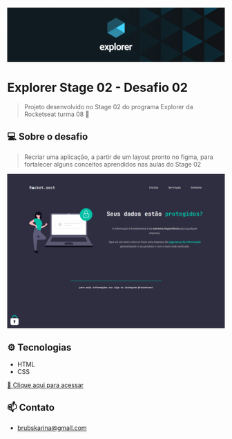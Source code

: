 ![preview](./images/explorer.png)

# Explorer Stage 02 - Desafio 02

>Projeto desenvolvido no Stage 02 do programa Explorer da Rocketseat turma 08 🚀

## 💻 Sobre o desafio

>Recriar uma aplicação, a partir de um layout pronto no figma, para fortalecer alguns conceitos aprendidos nas aulas do Stage 02

![preview](./images/preview.png)

## ⚙ Tecnologias
- HTML
- CSS

[🔗 Clique aqui para acessar](https://brunakarina.github.io./challenge-rocket.sect/)


## 📫 Contato
- brubskarina@gmail.com
